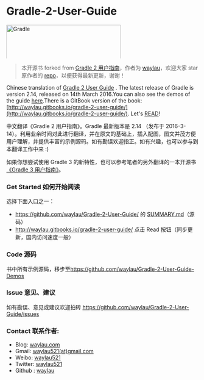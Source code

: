 Gradle-2-User-Guide
===================

<img height="100" width="300" src="http://gradle.wpengine.netdna-cdn.com/wp-content/uploads/2015/10/gradle-logo-horizontal2.svg" alt="Gradle" style="max-height: 88px;">

> 本开源书 forked from [Gradle 2 用户指南](https://github.com/waylau/Gradle-2-User-Guide)，作者为 [waylau](https://github.com/waylau)，欢迎大家 star 原作者的 [repo](https://github.com/waylau/Gradle-2-User-Guide)，以便获得最新更新，谢谢！

Chinese translation of [Gradle 2 User Guide](http://www.gradle.org/docs/current/userguide/userguide.html) . The latest release of Gradle is version 2.14, released on 14th March 2016.You can also see the demos of the guide [here](https://github.com/waylau/Gradle-2-User-Guide-Demos).There is a GitBook version of the book: [http://waylau.gitbooks.io/gradle-2-user-guide/](http://waylau.gitbooks.io/gradle-2-user-guide/).
Let's [READ](SUMMARY.md)!

中文翻译《Gradle 2 用户指南》。Gradle 最新版本是 2.14 （发布于 2016-3-14）。利用业余时间对此进行翻译，并在原文的基础上，插入配图，图文并茂方便用户理解，并提供丰富的示例源码。如有勘误欢迎指正。如有兴趣，也可以参与到本翻译工作中来 :)

如果你想尝试使用 Gradle 3 的新特性，也可以参考笔者的另外翻译的一本开源书[《Gradle 3 用户指南》](https://github.com/waylau/gradle-3-user-guide)。

### Get Started 如何开始阅读

选择下面入口之一：

* <https://github.com/waylau/Gradle-2-User-Guide/> 的 [SUMMARY.md](SUMMARY.md)（源码）
* <http://waylau.gitbooks.io/gradle-2-user-guide/> 点击 Read 按钮（同步更新，国内访问速度一般）

### Code 源码

书中所有示例源码，移步至<https://github.com/waylau/Gradle-2-User-Guide-Demos> 

### Issue 意见、建议

如有勘误、意见或建议欢迎拍砖 <https://github.com/waylau/Gradle-2-User-Guide/issues>

### Contact 联系作者:

* Blog: [waylau.com](http://waylau.com)
* Gmail: [waylau521(at)gmail.com](mailto:waylau521@gmail.com)
* Weibo: [waylau521](http://weibo.com/waylau521)
* Twitter: [waylau521](https://twitter.com/waylau521)
* Github : [waylau](https://github.com/waylau)

